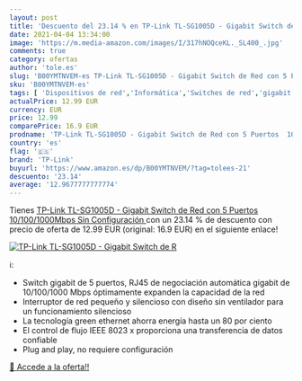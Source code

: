 ```yaml
---
layout: post
title: 'Descuento del 23.14 % en TP-Link TL-SG1005D - Gigabit Switch de R'
date: 2021-04-04 13:34:00
image: 'https://m.media-amazon.com/images/I/317hNOQceKL._SL400_.jpg'
comments: true
category: ofertas
author: 'tole.es'
slug: 'B00YMTNVEM-es TP-Link TL-SG1005D - Gigabit Switch de Red con 5 Puertos...'
sku: 'B00YMTNVEM-es'
tags: [ 'Dispositivos de red','Informática','Switches de red','gigabit','tp-link', ]
actualPrice: 12.99 EUR
currency: EUR
price: 12.99
comparePrice: 16.9 EUR
prodname: 'TP-Link TL-SG1005D - Gigabit Switch de Red con 5 Puertos  10/100/1000Mbps  Sin Configuración '
country: 'es'
flag: '🇪🇸'
brand: 'TP-Link'
buyurl: 'https://www.amazon.es/dp/B00YMTNVEM/?tag=tolees-21'
descuento: '23.14'
average: '12.9677777777774'
---
```


Tienes [TP-Link TL-SG1005D - Gigabit Switch de Red con 5 Puertos  10/100/1000Mbps  Sin Configuración ](https://www.amazon.es/dp/B00YMTNVEM/?tag=tolees-21) con un 23.14 % de descuento con precio de oferta de 12.99 EUR (original: 16.9 EUR) en el siguiente enlace!

[![TP-Link TL-SG1005D - Gigabit Switch de R](https://m.media-amazon.com/images/I/317hNOQceKL._SL400_.jpg)](https://www.amazon.es/dp/B00YMTNVEM/?tag=tolees-21)

ℹ️:

- Switch gigabit de 5 puertos, RJ45 de negociación automática gigabit de 10/100/1000 Mbps óptimamente expanden la capacidad de la red
- Interruptor de red pequeño y silencioso con diseño sin ventilador para un funcionamiento silencioso
- La tecnología green ethernet ahorra energía hasta un 80 por ciento
- El control de flujo IEEE 8023 x proporciona una transferencia de datos confiable
- Plug and play, no requiere configuración

[🛒 Accede a la oferta!!](https://www.amazon.es/dp/B00YMTNVEM/?tag=tolees-21)
